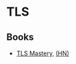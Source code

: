 # TLS

## Books

- [TLS Mastery](https://mwl.io/nonfiction/networking#tls), [(HN)](https://news.ycombinator.com/item?id=26760032)


